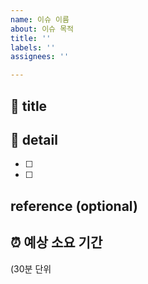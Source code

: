 ```yaml
---
name: 이슈 이름
about: 이슈 목적
title: ''
labels: ''
assignees: ''

---
```


## 🤖 title

## 💭 detail  
- [ ]
- [ ]

## reference (optional)

## ⏰ 예상 소요 기간  
(30분 단위
